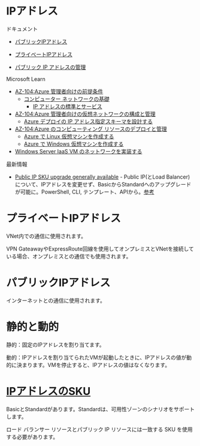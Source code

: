 # IPアドレス

ドキュメント

- [パブリックIPアドレス](https://docs.microsoft.com/ja-jp/azure/virtual-network/public-ip-addresses)
- [プライベートIPアドレス](https://docs.microsoft.com/ja-jp/azure/virtual-network/private-ip-addresses)

- [パブリック IP アドレスの管理](https://docs.microsoft.com/ja-jp/azure/virtual-network/virtual-network-public-ip-address)

Microsoft Learn

- [AZ-104:Azure 管理者向けの前提条件](https://docs.microsoft.com/ja-jp/learn/paths/az-104-administrator-prerequisites/)
  - [コンピューター ネットワークの基礎](https://docs.microsoft.com/ja-jp/learn/modules/network-fundamentals/)
    - [IP アドレスの標準とサービス](https://docs.microsoft.com/ja-jp/learn/modules/network-fundamentals/5-ip-tcp-basics)
- [AZ-104:Azure 管理者向けの仮想ネットワークの構成と管理](https://docs.microsoft.com/ja-jp/learn/paths/az-104-manage-virtual-networks/)
  - [Azure デプロイの IP アドレス指定スキーマを設計する](https://docs.microsoft.com/ja-jp/learn/modules/design-ip-addressing-for-azure/)
- [AZ-104:Azure のコンピューティング リソースのデプロイと管理](https://docs.microsoft.com/ja-jp/learn/paths/az-104-manage-compute-resources/)
  - [Azure で Linux 仮想マシンを作成する](https://docs.microsoft.com/ja-jp/learn/modules/create-linux-virtual-machine-in-azure/)
  - [Azure で Windows 仮想マシンを作成する](https://docs.microsoft.com/ja-jp/learn/modules/create-windows-virtual-machine-in-azure/)
- [Windows Server IaaS VM のネットワークを実装する](https://docs.microsoft.com/ja-jp/learn/paths/implement-windows-server-iaas-virtual-machine-networking/)

最新情報

- [Public IP SKU upgrade generally available](https://azure.microsoft.com/ja-jp/updates/public-ip-sku-upgrade-generally-available/) - Public IP(とLoad Balancer)について、IPアドレスを変更せず、BasicからStandardへのアップグレードが可能に。PowerShell, CLI, テンプレート、APIから。[参考](https://kogelog.com/2021/01/14/20210114-01/)

# プライベートIPアドレス

VNet内での通信に使用されます。

VPN GateawayやExpressRoute回線を使用してオンプレミスとVNetを接続している場合、オンプレミスとの通信でも使用されます。

# パブリックIPアドレス

インターネットとの通信に使用されます。

# 静的と動的

静的：固定のIPアドレスを割り当てます。

動的：IPアドレスを割り当てられたVMが起動したときに、IPアドレスの値が動的に決まります。VMを停止すると、IPアドレスの値はなくなります。

# [IPアドレスのSKU](https://docs.microsoft.com/ja-jp/azure/virtual-network/public-ip-addresses#sku)

BasicとStandardがあります。Standardは、可用性ゾーンのシナリオをサポートします。

ロード バランサー リソースとパブリック IP リソースには一致する SKU を使用する必要があります。 
